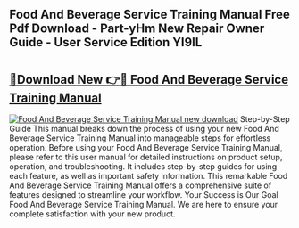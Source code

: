 ## Food And Beverage Service Training Manual Free Pdf Download - Part-yHm New Repair Owner Guide - User Service Edition YI9IL

# <h2><a href="http://bc17909.oget.top/?id=Food+And+Beverage+Service+Training+Manual">🔗Download New 👉🔴 Food And Beverage Service Training Manual</a></h2>

[![Food And Beverage Service Training Manual new download](https://i.imgur.com/5g1atiW.png)](http://bc17909.oget.top/?id=Food+And+Beverage+Service+Training+Manual)
Step-by-Step Guide This manual breaks down the process of using your new Food And Beverage Service Training Manual into manageable steps for effortless operation. Before using your Food And Beverage Service Training Manual, please refer to this user manual for detailed instructions on product setup, operation, and troubleshooting. It includes step-by-step guides for using each feature, as well as important safety information. This remarkable Food And Beverage Service Training Manual offers a comprehensive suite of features designed to streamline your workflow. Your Success is Our Goal Food And Beverage Service Training Manual. We are here to ensure your complete satisfaction with your new product.
